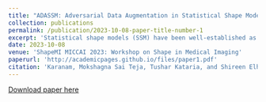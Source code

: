 ```yaml
---
title: "ADASSM: Adversarial Data Augmentation in Statistical Shape Models From Images"
collection: publications
permalink: /publication/2023-10-08-paper-title-number-1
excerpt: 'Statistical shape models (SSM) have been well-established as an excellent tool for identifying variations in the morphology of anatomy across the underlying population. Shape models use consistent shape representation across all the samples in a given cohort, which helps to compare shapes and identify the variations that can detect pathologies and help in formulating treatment plans. In medical imaging, computing these shape representations from CT/MRI scans requires time-intensive preprocessing operations, including but not limited to anatomy segmentation annotations, registration, and texture denoising. Deep learning models have demonstrated exceptional capabilities in learning shape representations directly from volumetric images, giving rise to highly effective and efficient Image-to-SSM networks. Nevertheless, these models are data-hungry and due to the limited availability of medical data, deep learning models tend to overfit. Offline data augmentation techniques, that use kernel density estimation based (KDE) methods for generating shape-augmented samples, have successfully aided Image-to-SSM networks in achieving comparable accuracy to traditional SSM methods. However, these augmentation methods focus on shape augmentation, whereas deep learning models exhibit image-based texture bias resulting in sub-optimal models. This paper introduces a novel strategy for on-the-fly data augmentation for the Image-to-SSM framework by leveraging data-dependent noise generation or texture augmentation. The proposed framework is trained as an adversary to the Image-to-SSM network, augmenting diverse and challenging noisy samples. Our approach achieves improved accuracy by encouraging the model to focus on the underlying geometry rather than relying solely on pixel values.'
date: 2023-10-08
venue: 'ShapeMI MICCAI 2023: Workshop on Shape in Medical Imaging'
paperurl: 'http://academicpages.github.io/files/paper1.pdf'
citation: 'Karanam, Mokshagna Sai Teja, Tushar Kataria, and Shireen Elhabian. "ADASSM: Adversarial Data Augmentation in Statistical Shape Models From Images." arXiv preprint arXiv:2307.03273 (2023).'
---
```

[Download paper here](https://arxiv.org/abs/2307.03273)

<!-- Recommended citation: Your Name, You. (20). "Paper Title Number 1." <i>Journal 1</i>. 1(1). -->